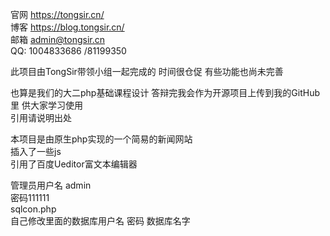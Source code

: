 官网 https://tongsir.cn/  
博客 https://blog.tongsir.cn/  
邮箱 admin@tongsir.cn  
QQ: 1004833686 /81199350  

此项目由TongSir带领小组一起完成的 时间很仓促 有些功能也尚未完善   


也算是我们的大二php基础课程设计 答辩完我会作为开源项目上传到我的GitHub里 供大家学习使用  
引用请说明出处  


本项目是由原生php实现的一个简易的新闻网站   
插入了一些js  
引用了百度Ueditor富文本编辑器  

管理员用户名 admin  
密码111111  
sqlcon.php    
自己修改里面的数据库用户名 密码 数据库名字    
